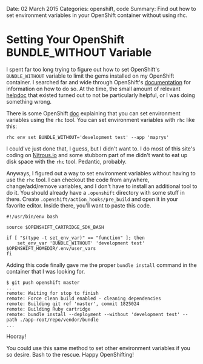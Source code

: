 Date: 02 March 2015
Categories: openshift, code
Summary: Find out how to set environment variables in your OpenShift container without using rhc.

# Setting Your OpenShift BUNDLE_WITHOUT Variable

I spent far too long trying to figure out how to set OpenShift's `BUNDLE_WITHOUT` variable to limit the gems installed on my OpenShift container.
I searched far and wide through OpenShift's [documentation](https://developers.openshift.com/index.html) for information on how to do so.
At the time, the small amount of relevant [helpdoc](https://developers.openshift.com/en/ruby-environment-variables.html) that existed turned out to not be particularly helpful, or I was doing something wrong.

There is some OpenShift [doc](https://developers.openshift.com/en/managing-environment-variables.html#custom-variables) explaining that you can set environment variables using the `rhc` tool.
You can set environment variables with `rhc` like this:

```
rhc env set BUNDLE_WITHOUT='development test' --app 'maprys'
```

I could've just done that, I guess, but I didn't want to.
I do most of this site's coding on [Nitrous.io](https://www.nitrous.io/join/Ne4RmyEvhD8?utm_source=nitrous.io&utm_medium=copypaste&utm_campaign=referral) and some stubborn part of me didn't want to eat up disk space with the `rhc` tool.
Pedantic, probably.

Anyways, I figured out a way to set environment variables without having to use the `rhc` tool.
I can checkout the code from anywhere, change/add/remove variables, and I don't have to install an additional tool to do it.
You should already have a `.openshift` directory with some stuff in there.
Create `.openshift/action_hooks/pre_build` and open it in your favorite editor.
Inside there, you'll want to paste this code.

```
#!/usr/bin/env bash

source $OPENSHIFT_CARTRIDGE_SDK_BASH

if [ "$(type -t set_env_var)" == "function" ]; then
    set_env_var 'BUNDLE_WITHOUT' 'development test' $OPENSHIFT_HOMEDIR/.env/user_vars
fi
```

Adding this code finally gave me the proper `bundle install` command in the container that I was looking for.

```
$ git push openshift master
...
remote: Waiting for stop to finish
remote: Force clean build enabled - cleaning dependencies
remote: Building git ref 'master', commit 1825024
remote: Building Ruby cartridge
remote: bundle install --deployment --without 'development test' --path ./app-root/repo/vendor/bundle
...
```

Hooray!

You could use this same method to set other environment variables if you so desire.
Bash to the rescue.
Happy OpenShifting!
